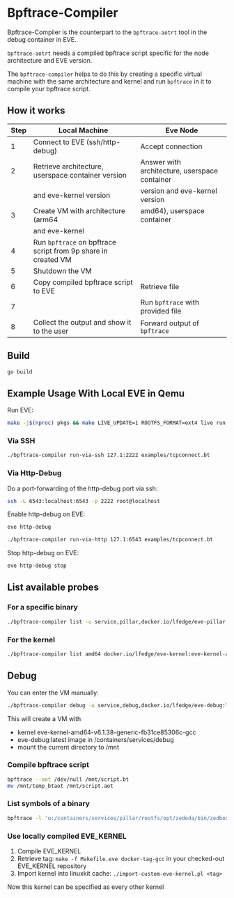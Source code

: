 # Bpftrace-Compiler

Bpftrace-Compiler is the counterpart to the `bpftrace-aotrt` tool in the debug container in EVE.

`bpftrace-aotrt` needs a compiled bpftrace script specific for the node architecture and EVE
version.

The `bpftrace-compiler` helps to do this by creating a specific virtual machine with the same
architecture and kernel and run `bpftrace` in it to compile your bpftrace script.

## How it works

| Step | Local Machine                                                 | Eve Node                                       |
|------|---------------------------------------------------------------|------------------------------------------------|
| 1    | Connect to EVE (ssh/http-debug)                               | Accept connection                              |
| 2    | Retrieve architecture, userspace container version            | Answer with architecture, userspace container  |
|      | and eve-kernel version                                        | version and eve-kernel version                 |
| 3    | Create VM with architecture (arm64|amd64), userspace container|                                                |
|      | and eve-kernel                                                |                                                |
| 4    | Run `bpftrace` on bpftrace script from 9p share in created VM |                                                |
| 5    | Shutdown the VM                                               |                                                |
| 6    | Copy compiled bpftrace script to EVE                          | Retrieve file                                  |
| 7    |                                                               | Run `bpftrace` with provided file              |
| 8    | Collect the output and show it to the user                    | Forward output of `bpftrace`                   |

## Build

```bash
go build
```

## Example Usage With Local EVE in Qemu

Run EVE:

```bash
make -j$(nproc) pkgs && make LIVE_UPDATE=1 ROOTFS_FORMAT=ext4 live run
```

### Via SSH

```bash
./bpftrace-compiler run-via-ssh 127.1:2222 examples/tcpconnect.bt
```

### Via Http-Debug

Do a port-forwarding of the http-debug port via ssh:

```bash
ssh -L 6543:localhost:6543 -p 2222 root@localhost
```

Enable http-debug on EVE:

```sh
eve http-debug
```

```bash
./bpftrace-compiler run-via-http 127.1:6543 examples/tcpconnect.bt
```

Stop http-debug on EVE:

```sh
eve http-debug stop
```

## List available probes

### For a specific binary

```bash
./bpftrace-compiler list -u service,pillar,docker.io/lfedge/eve-pillar:latest amd64 docker.io/lfedge/eve-kernel:eve-kernel-amd64-v6.1.38-generic-fb31ce85306c-gcc /containers/services/pillar/rootfs/opt/zededa/bin/zedbox | tee tracepoints.zedbox
```

### For the kernel

```bash
./bpftrace-compiler list amd64 docker.io/lfedge/eve-kernel:eve-kernel-amd64-v6.1.38-generic-fb31ce85306c-gcc | tee tracepoints.kernel
```

## Debug

You can enter the VM manually:

```bash
./bpftrace-compiler debug -u service,debug,docker.io/lfedge/eve-debug:latest amd64 docker.io/lfedge/eve-kernel:eve-kernel-amd64-v6.1.38-generic-fb31ce85306c-gcc ./
```

This will create a VM with

* kernel eve-kernel-amd64-v6.1.38-generic-fb31ce85306c-gcc
* eve-debug:latest image in /containers/services/debug
* mount the current directory to /mnt

### Compile bpftrace script

```sh
bpftrace --aot /dev/null /mnt/script.bt
mv /mnt/temp_btaot /mnt/script.aot
```

### List symbols of a binary

```bash
bpftrace -l 'u:/containers/services/pillar/rootfs/opt/zededa/bin/zedbox:*'
```

### Use locally compiled EVE_KERNEL

1. Compile EVE_KERNEL
2. Retrieve tag: `make -f Makefile.eve docker-tag-gcc` in your checked-out EVE_KERNEL repository
3. Import kernel into linuxkit cache: `./import-custom-eve-kernel.pl <tag>`

Now this kernel can be specified as every other kernel
